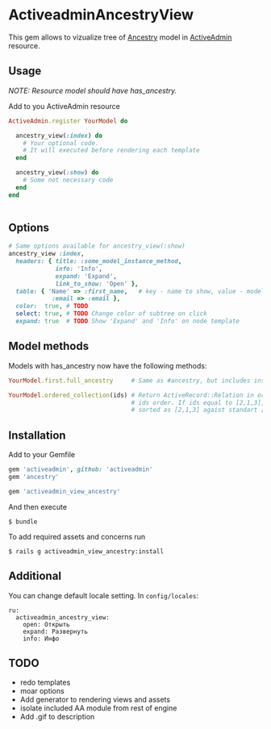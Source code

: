 # ActiveadminAncestryView
This gem allows to vizualize tree of [Ancestry](https://github.com/stefankroes/ancestry) model in [ActiveAdmin](https://github.com/activeadmin/activeadmin) resource.

## Usage

*NOTE: Resource model should have has_ancestry.*

Add to you ActiveAdmin resource
```ruby
ActiveAdmin.register YourModel do

  ancestry_view(:index) do
    # Your optional code.
    # It will executed before rendering each template
  end

  ancestry_view(:show) do
    # Some not necessary code
  end
end
  
```

## Options

```ruby
# Same options available for ancestry_view(:show)
ancestry_view :index,
  headers: { title: :some_model_instance_method,
             info: 'Info',
             expand: 'Expand',
             link_to_show: 'Open' },
  table: { 'Name' => :first_name,   # key - name to show, value - model instance method
            :email => :email },
  color:  true, # TODO
  select: true, # TODO Change color of subtree on click
  expand: true  # TODO Show 'Expand' and 'Info' on node template
```

## Model methods

Models with has_ancestry now have the following methods:
```ruby
YourModel.first.full_ancestry     # Same as #ancestry, but includes instance id

YourModel.ordered_collection(ids) # Return ActiveRecord::Relation in order equal to
                                  # ids order. If ids equal to [2,1,3], relation will be
                                  # sorted as [2,1,3] agaist standart [1,2,3] way.

```
## Installation

Add to your Gemfile

```ruby
gem 'activeadmin', github: 'activeadmin'
gem 'ancestry'

gem 'activeadmin_view_ancestry'
```

And then execute

```
$ bundle
```

To add required assets and concerns run
```
$ rails g activeadmin_view_ancestry:install
```

## Additional

You can change default locale setting. In `config/locales`:
```
ru:
  activeadmin_ancestry_view:
    open: Открыть
    expand: Развернуть
    info: Инфо
```

## TODO
+ redo templates
+ moar options
+ Add generator to rendering views and assets
+ isolate included AA module from rest of engine
+ Add .gif to description 